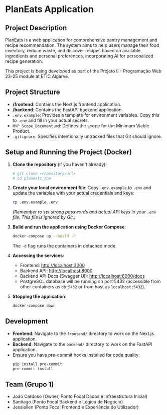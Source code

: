 # PlanEats Application

## Project Description

PlanEats is a web application for comprehensive pantry management and recipe recommendation. The system aims to help users manage their food inventory, reduce waste, and discover recipes based on available ingredients and personal preferences, incorporating AI for personalized recipe generation.

This project is being developed as part of the Projeto II - Programação Web 23-25 module at ETIC Algarve.

## Project Structure

-   **/frontend**: Contains the Next.js frontend application.
-   **/backend**: Contains the FastAPI backend application.
-   `.env.example`: Provides a template for environment variables. Copy this to `.env` and fill in your actual secrets.
-   `MVP_Scope_Document.md`: Defines the scope for the Minimum Viable Product.
-   `.gitignore`: Specifies intentionally untracked files that Git should ignore.

## Setup and Running the Project (Docker)

1.  **Clone the repository** (if you haven't already):
    ```bash
    # git clone <repository-url>
    # cd planeats_app
    ```

2.  **Create your local environment file**:
    Copy `.env.example` to `.env` and update the variables with your actual credentials and keys:
    ```bash
    cp .env.example .env
    ```
    *(Remember to set strong passwords and actual API keys in your `.env` file. This file is ignored by Git.)*

3.  **Build and run the application using Docker Compose**:
    ```bash
    docker-compose up --build -d
    ```
    The `-d` flag runs the containers in detached mode.

4.  **Accessing the services**:
    -   Frontend: [http://localhost:3000](http://localhost:3000)
    -   Backend API: [http://localhost:8000](http://localhost:8000)
    -   Backend API Docs (Swagger UI): [http://localhost:8000/docs](http://localhost:8000/docs)
    -   PostgreSQL database will be running on port 5432 (accessible from other containers as `db:5432` or from host as `localhost:5432`).

5.  **Stopping the application**:
    ```bash
    docker-compose down
    ```

## Development

-   **Frontend**: Navigate to the `frontend/` directory to work on the Next.js application.
-   **Backend**: Navigate to the `backend/` directory to work on the FastAPI application.
-   Ensure you have pre-commit hooks installed for code quality:
    ```bash
    pip install pre-commit
    pre-commit install
    ```

## Team (Grupo 1)
-   João Cardoso (Owner, Ponto Focal Dados e Infraestrutura Inicial)
-   Santiago (Ponto Focal Backend e Lógica de Negócio)
-   Jessiellen (Ponto Focal Frontend e Experiência do Utilizador)